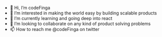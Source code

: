 - 👋 Hi, I’m codeFinga
- 👀 I’m interested in making the world easy by building scalable products
- 🌱 I’m currently learning and going deep into react
- 💞️ I’m looking to collaborate on any kind of product solving problems
- 📫 How to reach me @codeFinga on twitter

<!---
iammikun/iammikun is a ✨ special ✨ repository because its `README.md` (this file) appears on your GitHub profile.
You can click the Preview link to take a look at your changes.
--->
